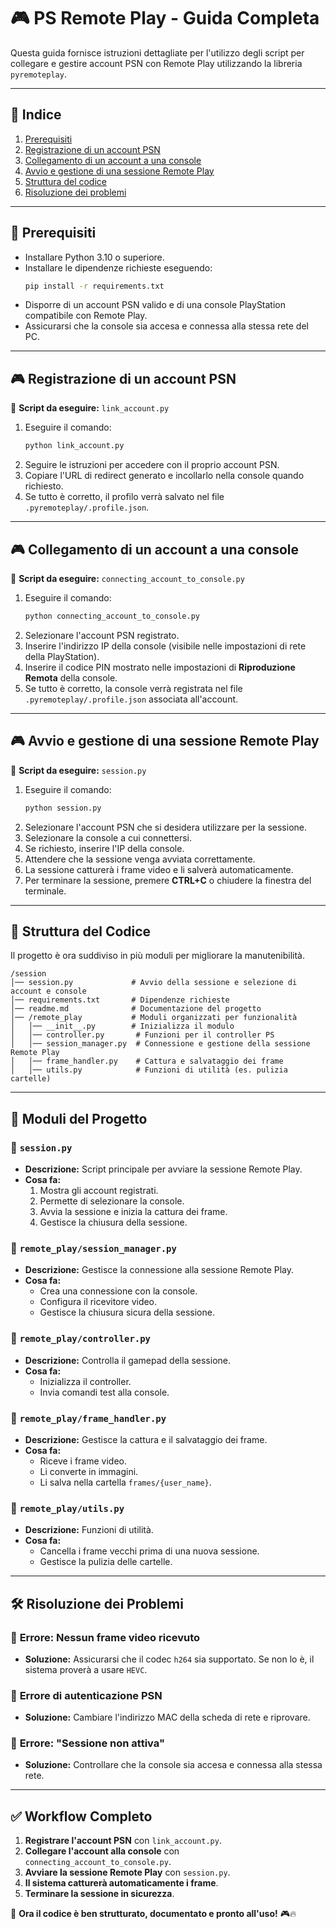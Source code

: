 # 🎮 PS Remote Play - Guida Completa

Questa guida fornisce istruzioni dettagliate per l'utilizzo degli script per collegare e gestire account PSN con Remote Play utilizzando la libreria `pyremoteplay`.

---

## 📜 **Indice**
1. [Prerequisiti](#prerequisiti)
2. [Registrazione di un account PSN](#registrazione-di-un-account-psn)
3. [Collegamento di un account a una console](#collegamento-di-un-account-a-una-console)
4. [Avvio e gestione di una sessione Remote Play](#avvio-e-gestione-di-una-sessione-remote-play)
5. [Struttura del codice](#struttura-del-codice)
6. [Risoluzione dei problemi](#risoluzione-dei-problemi)

---

## 📌 **Prerequisiti**
- Installare Python 3.10 o superiore.
- Installare le dipendenze richieste eseguendo:
  ```sh
  pip install -r requirements.txt
  ```
- Disporre di un account PSN valido e di una console PlayStation compatibile con Remote Play.
- Assicurarsi che la console sia accesa e connessa alla stessa rete del PC.

---

## 🎮 **Registrazione di un account PSN**
📌 **Script da eseguire:** `link_account.py`

1. Eseguire il comando:
   ```sh
   python link_account.py
   ```
2. Seguire le istruzioni per accedere con il proprio account PSN.
3. Copiare l'URL di redirect generato e incollarlo nella console quando richiesto.
4. Se tutto è corretto, il profilo verrà salvato nel file `.pyremoteplay/.profile.json`.

---

## 🎮 **Collegamento di un account a una console**
📌 **Script da eseguire:** `connecting_account_to_console.py`

1. Eseguire il comando:
   ```sh
   python connecting_account_to_console.py
   ```
2. Selezionare l'account PSN registrato.
3. Inserire l'indirizzo IP della console (visibile nelle impostazioni di rete della PlayStation).
4. Inserire il codice PIN mostrato nelle impostazioni di **Riproduzione Remota** della console.
5. Se tutto è corretto, la console verrà registrata nel file `.pyremoteplay/.profile.json` associata all'account.

---

## 🎮 **Avvio e gestione di una sessione Remote Play**
📌 **Script da eseguire:** `session.py`

1. Eseguire il comando:
   ```sh
   python session.py
   ```
2. Selezionare l'account PSN che si desidera utilizzare per la sessione.
3. Selezionare la console a cui connettersi.
4. Se richiesto, inserire l'IP della console.
5. Attendere che la sessione venga avviata correttamente.
6. La sessione catturerà i frame video e li salverà automaticamente.
7. Per terminare la sessione, premere **CTRL+C** o chiudere la finestra del terminale.

---

## 📂 **Struttura del Codice**
Il progetto è ora suddiviso in più moduli per migliorare la manutenibilità.

```
/session
│── session.py             # Avvio della sessione e selezione di account e console
│── requirements.txt       # Dipendenze richieste
│── readme.md              # Documentazione del progetto
│── /remote_play           # Moduli organizzati per funzionalità
│   │── __init__.py        # Inizializza il modulo
│   │── controller.py       # Funzioni per il controller PS
│   │── session_manager.py  # Connessione e gestione della sessione Remote Play
│   │── frame_handler.py    # Cattura e salvataggio dei frame
│   │── utils.py            # Funzioni di utilità (es. pulizia cartelle)
```

---

## 📌 **Moduli del Progetto**
### 🔹 `session.py`
- **Descrizione:** Script principale per avviare la sessione Remote Play.
- **Cosa fa:**  
  1. Mostra gli account registrati.  
  2. Permette di selezionare la console.  
  3. Avvia la sessione e inizia la cattura dei frame.  
  4. Gestisce la chiusura della sessione.  

### 🔹 `remote_play/session_manager.py`
- **Descrizione:** Gestisce la connessione alla sessione Remote Play.
- **Cosa fa:**  
  - Crea una connessione con la console.  
  - Configura il ricevitore video.  
  - Gestisce la chiusura sicura della sessione.  

### 🔹 `remote_play/controller.py`
- **Descrizione:** Controlla il gamepad della sessione.
- **Cosa fa:**  
  - Inizializza il controller.  
  - Invia comandi test alla console.  

### 🔹 `remote_play/frame_handler.py`
- **Descrizione:** Gestisce la cattura e il salvataggio dei frame.
- **Cosa fa:**  
  - Riceve i frame video.  
  - Li converte in immagini.  
  - Li salva nella cartella `frames/{user_name}`.  

### 🔹 `remote_play/utils.py`
- **Descrizione:** Funzioni di utilità.
- **Cosa fa:**  
  - Cancella i frame vecchi prima di una nuova sessione.  
  - Gestisce la pulizia delle cartelle.  

---

## 🛠 **Risoluzione dei Problemi**
### 🔹 **Errore: Nessun frame video ricevuto**
- **Soluzione:** Assicurarsi che il codec `h264` sia supportato. Se non lo è, il sistema proverà a usare `HEVC`.

### 🔹 **Errore di autenticazione PSN**
- **Soluzione:** Cambiare l'indirizzo MAC della scheda di rete e riprovare.

### 🔹 **Errore: "Sessione non attiva"**
- **Soluzione:** Controllare che la console sia accesa e connessa alla stessa rete.

---

## ✅ **Workflow Completo**
1. **Registrare l'account PSN** con `link_account.py`.
2. **Collegare l'account alla console** con `connecting_account_to_console.py`.
3. **Avviare la sessione Remote Play** con `session.py`.
4. **Il sistema catturerà automaticamente i frame**.
5. **Terminare la sessione in sicurezza**.

🚀 **Ora il codice è ben strutturato, documentato e pronto all'uso!** 🎮🔥
